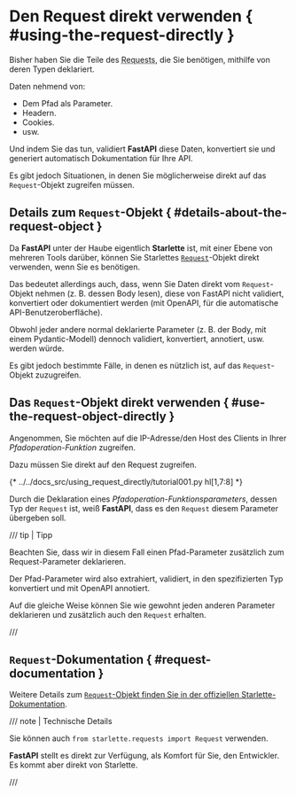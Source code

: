# Den Request direkt verwenden { #using-the-request-directly }

Bisher haben Sie die Teile des <abbr title="Request – Anfrage: Daten, die der Client zum Server sendet">Requests</abbr>, die Sie benötigen, mithilfe von deren Typen deklariert.

Daten nehmend von:

* Dem Pfad als Parameter.
* Headern.
* Cookies.
* usw.

Und indem Sie das tun, validiert **FastAPI** diese Daten, konvertiert sie und generiert automatisch Dokumentation für Ihre API.

Es gibt jedoch Situationen, in denen Sie möglicherweise direkt auf das `Request`-Objekt zugreifen müssen.

## Details zum `Request`-Objekt { #details-about-the-request-object }

Da **FastAPI** unter der Haube eigentlich **Starlette** ist, mit einer Ebene von mehreren Tools darüber, können Sie Starlettes <a href="https://www.starlette.dev/requests/" class="external-link" target="_blank">`Request`</a>-Objekt direkt verwenden, wenn Sie es benötigen.

Das bedeutet allerdings auch, dass, wenn Sie Daten direkt vom `Request`-Objekt nehmen (z. B. dessen Body lesen), diese von FastAPI nicht validiert, konvertiert oder dokumentiert werden (mit OpenAPI, für die automatische API-Benutzeroberfläche).

Obwohl jeder andere normal deklarierte Parameter (z. B. der Body, mit einem Pydantic-Modell) dennoch validiert, konvertiert, annotiert, usw. werden würde.

Es gibt jedoch bestimmte Fälle, in denen es nützlich ist, auf das `Request`-Objekt zuzugreifen.

## Das `Request`-Objekt direkt verwenden { #use-the-request-object-directly }

Angenommen, Sie möchten auf die IP-Adresse/den Host des Clients in Ihrer *Pfadoperation-Funktion* zugreifen.

Dazu müssen Sie direkt auf den Request zugreifen.

{* ../../docs_src/using_request_directly/tutorial001.py hl[1,7:8] *}

Durch die Deklaration eines *Pfadoperation-Funktionsparameters*, dessen Typ der `Request` ist, weiß **FastAPI**, dass es den `Request` diesem Parameter übergeben soll.

/// tip | Tipp

Beachten Sie, dass wir in diesem Fall einen Pfad-Parameter zusätzlich zum Request-Parameter deklarieren.

Der Pfad-Parameter wird also extrahiert, validiert, in den spezifizierten Typ konvertiert und mit OpenAPI annotiert.

Auf die gleiche Weise können Sie wie gewohnt jeden anderen Parameter deklarieren und zusätzlich auch den `Request` erhalten.

///

## `Request`-Dokumentation { #request-documentation }

Weitere Details zum <a href="https://www.starlette.dev/requests/" class="external-link" target="_blank">`Request`-Objekt finden Sie in der offiziellen Starlette-Dokumentation</a>.

/// note | Technische Details

Sie können auch `from starlette.requests import Request` verwenden.

**FastAPI** stellt es direkt zur Verfügung, als Komfort für Sie, den Entwickler. Es kommt aber direkt von Starlette.

///
